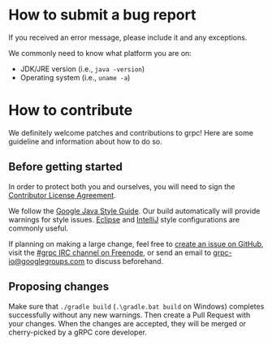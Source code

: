 # How to submit a bug report

If you received an error message, please include it and any exceptions.

We commonly need to know what platform you are on:
 * JDK/JRE version (i.e., ```java -version```)
 * Operating system (i.e., ```uname -a```)

# How to contribute

We definitely welcome patches and contributions to grpc! Here are some
guideline and information about how to do so.

## Before getting started

In order to protect both you and ourselves, you will need to sign the
[Contributor License Agreement](https://cla.developers.google.com/clas).

We follow the [Google Java Style
Guide](https://google-styleguide.googlecode.com/svn/trunk/javaguide.html). Our
build automatically will provide warnings for style issues.
[Eclipse](https://google-styleguide.googlecode.com/svn/trunk/eclipse-java-google-style.xml)
and
[IntelliJ](https://google-styleguide.googlecode.com/svn/trunk/intellij-java-google-style.xml)
style configurations are commonly useful.

If planning on making a large change, feel free to [create an issue on
GitHub](https://github.com/grpc/grpc-java/issues/new), visit the [#grpc IRC
channel on Freenode](http://webchat.freenode.net/?channels=grpc), or send an
email to [grpc-io@googlegroups.com](grpc-io@googlegroups.com) to discuss
beforehand.

## Proposing changes

Make sure that ```./gradle build``` (```.\gradle.bat build``` on Windows)
completes successfully without any new warnings. Then create a Pull Request
with your changes. When the changes are accepted, they will be merged or
cherry-picked by a gRPC core developer.
